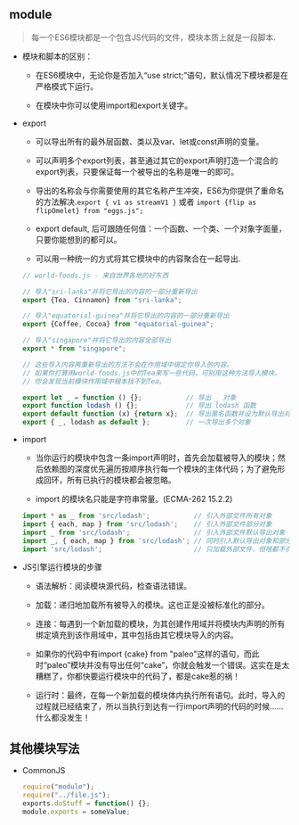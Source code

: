 ## module

> 每一个ES6模块都是一个包含JS代码的文件，模块本质上就是一段脚本.

* 模块和脚本的区别：

    - 在ES6模块中，无论你是否加入“use strict;”语句，默认情况下模块都是在严格模式下运行。

    - 在模块中你可以使用import和export关键字。

* export

    - 可以导出所有的最外层函数、类以及var、let或const声明的变量。

    - 可以声明多个export列表，甚至通过其它的export声明打造一个混合的export列表，只要保证每一个被导出的名称是唯一的即可。

    - 导出的名称会与你需要使用的其它名称产生冲突，ES6为你提供了重命名的方法解决.`export {
      v1 as streamV1 }` 或者 `import {flip as flipOmelet} from "eggs.js";`

    - export default, 后可跟随任何值：一个函数、一个类、一个对象字面量，只要你能想到的都可以。

    - 可以用一种统一的方式将其它模块中的内容聚合在一起导出.

    ```js
    // world-foods.js - 来自世界各地的好东西

    // 导入"sri-lanka"并将它导出的内容的一部分重新导出
    export {Tea, Cinnamon} from "sri-lanka";

    // 导入"equatorial-guinea"并将它导出的内容的一部分重新导出
    export {Coffee, Cocoa} from "equatorial-guinea";

    // 导入"singapore"并将它导出的内容全部导出
    export * from "singapore";

    // 这些导入内容再重新导出的方法不会在作用域中绑定你导入的内容。
    // 如果你打算用world-foods.js中的Tea来写一些代码，可别用这种方法导入模块，
    // 你会发现当前模块作用域中根本找不到Tea。

    export let _ = function () {};           // 导出 _ 对象
    export function lodash () {};            // 导出 lodash 函数
    export default function (x) {return x};  // 导出匿名函数并设为默认导出对象
    export { _, lodash as default };         // 一次导出多个对象
    ```

* import

    - 当你运行的模块中包含一条import声明时，首先会加载被导入的模块；然后依赖图的深度优先遍历按顺序执行每一个模块的主体代码；为了避免形成回环，所有已执行的模块都会被忽略。

    -  import 的模块名只能是字符串常量。(ECMA-262 15.2.2)

    ```js
    import * as _ from 'src/lodash';           // 引入外部文件所有对象
    import { each, map } from 'src/lodash';    // 引入外部文件部分对象
    import _ from 'src/lodash';                // 引入外部文件默认导出对象
    import _, { each, map } from 'src/lodash'; // 同时引入默认导出对象和部分对象
    import 'src/lodash';                       // 只加载外部文件，但啥都不引入
    ```


* JS引擎运行模块的步骤

    - 语法解析：阅读模块源代码，检查语法错误。

    - 加载：递归地加载所有被导入的模块。这也正是没被标准化的部分。

    - 连接：每遇到一个新加载的模块，为其创建作用域并将模块内声明的所有绑定填充到该作用域中，其中包括由其它模块导入的内容。

    - 如果你的代码中有import {cake} from "paleo"这样的语句，而此时“paleo”模块并没有导出任何“cake”，你就会触发一个错误。这实在是太糟糕了，你都快要运行模块中的代码了，都是cake惹的祸！

    - 运行时：最终，在每一个新加载的模块体内执行所有语句。此时，导入的过程就已经结束了，所以当执行到达有一行import声明的代码的时候……什么都没发生！


## 其他模块写法

* CommonJS

    ```js
    require("module");
    require("../file.js");
    exports.doStuff = function() {};
    module.exports = someValue;
    ```